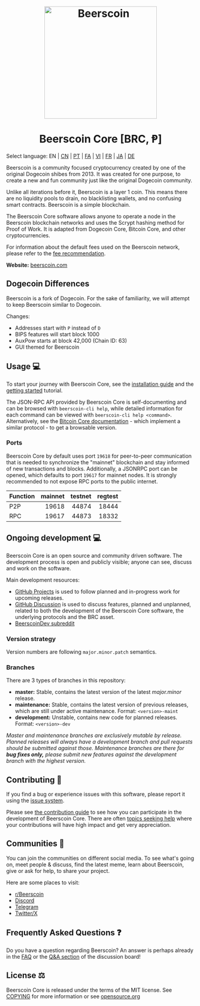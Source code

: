 <h1 align="center">
<img src="https://i.imgur.com/DDkfI9i.png" alt="Beerscoin" width="300"/>
<br/><br/>
Beerscoin Core [BRC, Ᵽ]
</h1>

Select language: EN | [CN](./README_zh_CN.md) | [PT](./README_pt_BR.md) | [FA](./README_fa_IR.md) | [VI](./README_vi_VN.md) | [FR](./README_fr_FR.md) | [JA](./README_ja_JP.md) | [DE](./README_de_DE.md)

Beerscoin is a community focused cryptocurrency created by one of the original Dogecoin shibes from 2013. It was created for one purpose, to create a new and fun community just like the original Dogecoin community.

Unlike all iterations before it, Beerscoin is a layer 1 coin. This means there are no liquidity pools to drain, no blacklisting wallets, and no confusing smart contracts. Beerscoin is a simple blockchain.

The Beerscoin Core software allows anyone to operate a node in the Beerscoin blockchain networks and uses the Scrypt hashing method for Proof of Work. It is adapted from Dogecoin Core, Bitcoin Core, and other cryptocurrencies.

For information about the default fees used on the Beerscoin network, please
refer to the [fee recommendation](doc/fee-recommendation.md).

**Website:** [beerscoin.com](https://beerscoin.com)

## Dogecoin Differences

Beerscoin is a fork of Dogecoin. For the sake of familiarity, we will attempt to keep Beerscoin similar to Dogecoin.

Changes:

* Addresses start with `P` instead of `D`
* BIPS features will start block 1000
* AuxPow starts at block 42,000 (Chain ID: 63)
* GUI themed for Beerscoin

## Usage 💻

To start your journey with Beerscoin Core, see the [installation guide](INSTALL.md) and the [getting started](doc/getting-started.md) tutorial.

The JSON-RPC API provided by Beerscoin Core is self-documenting and can be browsed with `beerscoin-cli help`, while detailed information for each command can be viewed with `beerscoin-cli help <command>`. Alternatively, see the [Bitcoin Core documentation](https://developer.bitcoin.org/reference/rpc/) - which implement a similar protocol - to get a browsable version.

### Ports

Beerscoin Core by default uses port `19618` for peer-to-peer communication that
is needed to synchronize the "mainnet" blockchain and stay informed of new
transactions and blocks. Additionally, a JSONRPC port can be opened, which
defaults to port `19617` for mainnet nodes. It is strongly recommended to not
expose RPC ports to the public internet.

| Function | mainnet | testnet | regtest |
| :------- | ------: | ------: | ------: |
| P2P      |   19618 |   44874 |   18444 |
| RPC      |   19617 |   44873 |   18332 |

## Ongoing development 💻

Beerscoin Core is an open source and community driven software. The development
process is open and publicly visible; anyone can see, discuss and work on the
software.

Main development resources:

* [GitHub Projects](https://github.com/beerscoinppc/beerscoin/projects) is used to
  follow planned and in-progress work for upcoming releases.
* [GitHub Discussion](https://github.com/beerscoinppc/beerscoin/discussions) is used
  to discuss features, planned and unplanned, related to both the development of
  the Beerscoin Core software, the underlying protocols and the BRC asset.
* [BeerscoinDev subreddit](https://www.reddit.com/r/beerscoindev/)

### Version strategy
Version numbers are following ```major.minor.patch``` semantics.

### Branches
There are 3 types of branches in this repository:

- **master:** Stable, contains the latest version of the latest *major.minor* release.
- **maintenance:** Stable, contains the latest version of previous releases, which are still under active maintenance. Format: ```<version>-maint```
- **development:** Unstable, contains new code for planned releases. Format: ```<version>-dev```

*Master and maintenance branches are exclusively mutable by release. Planned*
*releases will always have a development branch and pull requests should be*
*submitted against those. Maintenance branches are there for **bug fixes only,***
*please submit new features against the development branch with the highest version.*

## Contributing 🤝

If you find a bug or experience issues with this software, please report it
using the [issue system](https://github.com/beerscoinppc/beerscoin/issues/new?assignees=&labels=bug&template=bug_report.md&title=%5Bbug%5D+).

Please see [the contribution guide](CONTRIBUTING.md) to see how you can
participate in the development of Beerscoin Core. There are often
[topics seeking help](https://github.com/beerscoinppc/beerscoin/labels/help%20wanted)
where your contributions will have high impact and get very appreciation.

## Communities 🐸

You can join the communities on different social media.
To see what's going on, meet people & discuss, find the latest meme, learn
about Beerscoin, give or ask for help, to share your project.

Here are some places to visit:

* [r/Beerscoin](https://www.reddit.com/r/beerscoin/)
* [Discord](https://beerscoin.com/discord)
* [Telegram](https://t.me/BeerscoinGroup)
* [Twitter/X](https://twitter.com/BeerscoinNetwork)

## Frequently Asked Questions ❓

Do you have a question regarding Beerscoin? An answer is perhaps already in the [FAQ](doc/FAQ.md) or the [Q&A section](https://github.com/beerscoinppc/beerscoin/discussions/categories/q-a) of the discussion board!

## License ⚖️
Beerscoin Core is released under the terms of the MIT license. See
[COPYING](COPYING) for more information or see
[opensource.org](https://opensource.org/licenses/MIT)
